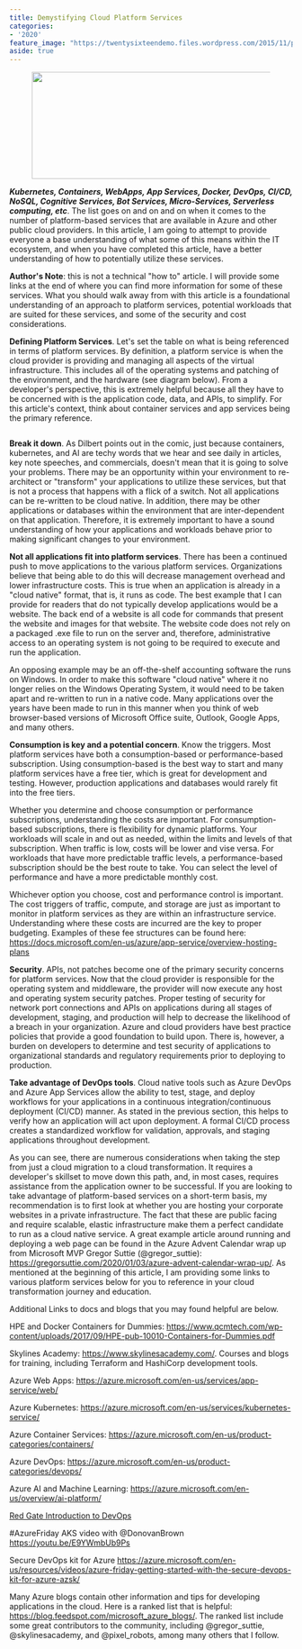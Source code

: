 ```yaml
---
title: Demystifying Cloud Platform Services
categories:
- '2020'
feature_image: "https://twentysixteendemo.files.wordpress.com/2015/11/post.png"
aside: true
---
```



<!-- wp:image {"align":"center","id":233,"width":579,"height":190,"sizeSlug":"large"} -->
<div class="wp-block-image"><figure class="aligncenter size-large is-resized"><img src="https://captainhyperscaler.files.wordpress.com/2020/01/img_0852.jpg?w=462" alt="" class="wp-image-233" width="579" height="190"/></figure></div>
<!-- /wp:image -->

<!-- wp:paragraph -->
<p><strong><em>Kubernetes, Containers, WebApps, App Services, Docker, DevOps, CI/CD, NoSQL, Cognitive Services, Bot Services, Micro-Services, Serverless computing, etc</em></strong>.  The list goes on and on and on when it comes to the number of platform-based services that are available in Azure and other public cloud providers.  In this article, I am going to attempt to provide everyone a base understanding of what some of this means within the IT ecosystem, and when you have completed this article, have a better understanding of how to potentially utilize these services.  </p>
<!-- /wp:paragraph -->

<!-- wp:paragraph -->
<p><strong>Author's Note</strong>:  this is not a technical "how to" article.  I will provide some links at the end of where you can find more information for some of these services. What you should walk away from with this article is a foundational understanding of an approach to platform services, potential workloads that are suited for these services, and some of the security and cost considerations.</p>
<!-- /wp:paragraph -->

<!-- wp:paragraph -->
<p><strong>Defining Platform Services</strong>.  Let's set the table on what is being referenced in terms of platform services.  By definition, a platform service is when the cloud provider is providing and managing all aspects of the virtual infrastructure.  This includes all of the operating systems and patching of the environment, and the hardware (see diagram below).  From a developer's perspective, this is extremely helpful because all they have to be concerned with is the application code, data, and APIs, to simplify.  For this article's context, think about container services and app services being the primary reference.</p>
<!-- /wp:paragraph -->

<!-- wp:image {"align":"center","id":242,"sizeSlug":"large"} -->
<div class="wp-block-image"><figure class="aligncenter size-large"><img src="https://captainhyperscaler.files.wordpress.com/2020/01/xaas.png?w=553" alt="" class="wp-image-242"/></figure></div>
<!-- /wp:image -->

<!-- wp:paragraph -->
<p> <strong>Break it down</strong>.  As Dilbert points out in the comic, just because containers, kubernetes, and AI are techy words that we hear and see daily in articles, key note speeches, and commercials, doesn't mean that it is going to solve your problems.  There may be an opportunity within your environment to re-architect or "transform" your applications to utilize these services, but that is not a process that happens with a flick of a switch.  Not all applications can be re-written to be cloud native.  In addition, there may be other applications or databases within the environment that are inter-dependent on that application.  Therefore, it is extremely important to have a sound understanding of how your applications and workloads behave prior to making significant changes to your environment.</p>
<!-- /wp:paragraph -->

<!-- wp:paragraph -->
<p><strong>Not all applications fit into platform services</strong>.  There has been a continued push to move applications to the various platform services.  Organizations believe that being able to do this will decrease management overhead and lower infrastructure costs.  This is true when an application is already in a "cloud native" format, that is, it runs as code.  The best example that I can provide for readers that do not typically develop applications would be a website.  The back end of a website is all code for commands that present the website and images for that website.  The website code does not rely on a packaged .exe file to run on the server and, therefore, administrative access to an operating system is not going to be required to execute and run the application.  </p>
<!-- /wp:paragraph -->

<!-- wp:paragraph -->
<p>An opposing example may be an off-the-shelf accounting software the runs on Windows.  In order to make this software "cloud native" where it no longer relies on the Windows Operating System, it would need to be taken apart and re-written to run in a native code.  Many applications over the years have been made to run in this manner when you think of web browser-based versions of Microsoft Office suite, Outlook, Google Apps, and many others.</p>
<!-- /wp:paragraph -->

<!-- wp:paragraph -->
<p><strong>Consumption is key and a potential concern</strong>. Know the triggers. Most platform services have both a consumption-based or performance-based subscription. Using consumption-based is the best way to start and many platform services have a free tier, which is great for development and testing. However, production applications and databases would rarely fit into the free tiers. </p>
<!-- /wp:paragraph -->

<!-- wp:paragraph -->
<p>Whether you determine and choose consumption or performance subscriptions, understanding the costs are important. For consumption-based subscriptions, there is flexibility for dynamic platforms. Your workloads will scale in and out as needed, within the limits and levels of that subscription. When traffic is low, costs will be lower and vise versa. For workloads that have more predictable traffic levels, a performance-based subscription should be the best route to take. You can select the level of performance and have a more predictable monthly cost. </p>
<!-- /wp:paragraph -->

<!-- wp:paragraph -->
<p>Whichever option you choose, cost and performance control is important. The cost triggers of traffic, compute, and storage are just as important to monitor in platform services as they are within an infrastructure service. Understanding where these costs are incurred are the key to proper budgeting. Examples of these fee structures can be found here: <a rel="noreferrer noopener" aria-label="https://docs.microsoft.com/en-us/azure/app-service/overview-hosting-plans (opens in a new tab)" href="https://docs.microsoft.com/en-us/azure/app-service/overview-hosting-plans" target="_blank">https://docs.microsoft.com/en-us/azure/app-service/overview-hosting-plans</a></p>
<!-- /wp:paragraph -->

<!-- wp:paragraph -->
<p><strong>Security</strong>. APIs, not patches become one of the primary security concerns for platform services. Now that the cloud provider is responsible for the operating system and middleware, the provider will now execute any host and operating system security patches. Proper testing of security for network port connections and APIs on applications during all stages of development, staging, and production will help to decrease the likelihood of a breach in your organization.  Azure and cloud providers have best practice policies that provide a good foundation to build upon. There is, however, a burden on developers to determine and test security of applications to organizational standards and regulatory requirements prior to deploying to production. </p>
<!-- /wp:paragraph -->

<!-- wp:paragraph -->
<p><strong>Take advantage of DevOps tools</strong>. Cloud native tools such as Azure DevOps and Azure App Services allow the ability to test, stage, and deploy workflows for your applications in a continuous integration/continuous deployment (CI/CD) manner. As stated in the previous section, this helps to verify how an application will act upon deployment. A formal CI/CD process creates a standardized workflow for validation, approvals, and staging applications throughout development. </p>
<!-- /wp:paragraph -->

<!-- wp:paragraph -->
<p>As you can see, there are numerous considerations when taking the step from just a cloud migration to a cloud transformation.  It requires a developer's skillset to move down this path, and, in most cases, requires assistance from the application owner to be successful.  If you are looking to take advantage of platform-based services on a short-term basis, my recommendation is to first look at whether you are hosting your corporate websites in a private infrastructure.  The fact that these are public facing and require scalable, elastic infrastructure make them a perfect candidate to run as a cloud native service.  A great example article around running and deploying a web page can be found in the Azure Advent Calendar wrap up from Microsoft MVP Gregor Suttie (@gregor_suttie): <a rel="noreferrer noopener" aria-label=" (opens in a new tab)" href="https://gregorsuttie.com/2020/01/03/azure-advent-calendar-wrap-up/" target="_blank">https://gregorsuttie.com/2020/01/03/azure-advent-calendar-wrap-up/</a>.  As mentioned at the beginning of this article, I am providing some links to various platform services below for you to reference in your cloud transformation journey and education.</p>
<!-- /wp:paragraph -->

<!-- wp:paragraph -->
<p>Additional Links to docs and blogs that you may found helpful are below. </p>
<!-- /wp:paragraph -->

<!-- wp:paragraph -->
<p>HPE and Docker Containers for Dummies: <a rel="noreferrer noopener" aria-label=" (opens in a new tab)" href="https://www.qcmtech.com/wp-content/uploads/2017/09/HPE-pub-10010-Containers-for-Dummies.pdf" target="_blank">https://www.qcmtech.com/wp-content/uploads/2017/09/HPE-pub-10010-Containers-for-Dummies.pdf</a></p>
<!-- /wp:paragraph -->

<!-- wp:paragraph -->
<p>Skylines Academy: <a rel="noreferrer noopener" aria-label=" (opens in a new tab)" href="https://www.skylinesacademy.com/" target="_blank">https://www.skylinesacademy.com/</a>.  Courses and blogs for training, including Terraform and HashiCorp development tools.</p>
<!-- /wp:paragraph -->

<!-- wp:paragraph -->
<p>Azure Web Apps: <a rel="noreferrer noopener" aria-label=" (opens in a new tab)" href="https://azure.microsoft.com/en-us/services/app-service/web/" target="_blank">https://azure.microsoft.com/en-us/services/app-service/web/</a></p>
<!-- /wp:paragraph -->

<!-- wp:paragraph -->
<p>Azure Kubernetes: <a rel="noreferrer noopener" aria-label=" (opens in a new tab)" href="https://azure.microsoft.com/en-us/services/kubernetes-service/" target="_blank">https://azure.microsoft.com/en-us/services/kubernetes-service/</a></p>
<!-- /wp:paragraph -->

<!-- wp:paragraph -->
<p>Azure Container Services: <a rel="noreferrer noopener" aria-label=" (opens in a new tab)" href="https://azure.microsoft.com/en-us/product-categories/containers/" target="_blank">https://azure.microsoft.com/en-us/product-categories/containers/</a></p>
<!-- /wp:paragraph -->

<!-- wp:paragraph -->
<p>Azure DevOps: <a rel="noreferrer noopener" aria-label=" (opens in a new tab)" href="https://azure.microsoft.com/en-us/product-categories/devops/" target="_blank">https://azure.microsoft.com/en-us/product-categories/devops/</a></p>
<!-- /wp:paragraph -->

<!-- wp:paragraph -->
<p>Azure AI and Machine Learning: <a rel="noreferrer noopener" aria-label=" (opens in a new tab)" href="https://azure.microsoft.com/en-us/overview/ai-platform/" target="_blank">https://azure.microsoft.com/en-us/overview/ai-platform/</a></p>
<!-- /wp:paragraph -->

<!-- wp:paragraph -->
<p><a rel="noreferrer noopener" aria-label="Red Gate Introduction to DevOps (opens in a new tab)" href="https://www.red-gate.com/simple-talk/sysadmin/devops/introduction-to-devops-the-evolving-world-of-application-delivery/amp/" target="_blank">Red Gate Introduction to DevOps</a></p>
<!-- /wp:paragraph -->

<!-- wp:paragraph -->
<p>#AzureFriday AKS video with @DonovanBrown <a rel="noreferrer noopener" aria-label="https://youtu.be/E9YWmbUb9Ps (opens in a new tab)" href="https://youtu.be/E9YWmbUb9Ps" target="_blank">https://youtu.be/E9YWmbUb9Ps</a></p>
<!-- /wp:paragraph -->

<!-- wp:paragraph -->
<p>Secure DevOps kit for Azure <a href="https://azure.microsoft.com/en-us/resources/videos/azure-friday-getting-started-with-the-secure-devops-kit-for-azure-azsk/" target="_blank" rel="noreferrer noopener" aria-label="https://azure.microsoft.com/en-us/resources/videos/azure-friday-getting-started-with-the-secure-devops-kit-for-azure-azsk/ (opens in a new tab)">https://azure.microsoft.com/en-us/resources/videos/azure-friday-getting-started-with-the-secure-devops-kit-for-azure-azsk/</a></p>
<!-- /wp:paragraph -->

<!-- wp:paragraph -->
<p>Many Azure blogs contain other information and tips for developing applications in the cloud. Here is a ranked list that is helpful: <a rel="noreferrer noopener" aria-label=" (opens in a new tab)" href="https://blog.feedspot.com/microsoft_azure_blogs/" target="_blank">https://blog.feedspot.com/microsoft_azure_blogs/</a>.  The ranked list include some great contributors to the community, including @gregor_suttie, @skylinesacademy, and @pixel_robots, among many others that I follow.</p>
<!-- /wp:paragraph -->